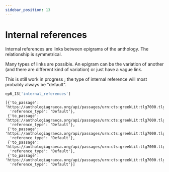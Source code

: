 ```yaml
---
sidebar_position: 13
---
```


# Internal references

Internal references are links between epigrams of the anthology. The relationship is symmetrical.

Many types of links are possible. An epigram can be the variation of another (and there are different kind of variation) or just have a vague link.

This is still work in progress ; the type of internal reference will most probably always be "default".

```python
ep6_13['internal_references']
```

```
[{'to_passage': 'https://anthologiagraeca.org/api/passages/urn:cts:greekLit:tlg7000.tlg001.ag:6.11/',
  'reference_type': 'Default'},
 {'to_passage': 'https://anthologiagraeca.org/api/passages/urn:cts:greekLit:tlg7000.tlg001.ag:6.14/',
  'reference_type': 'Default'},
 {'to_passage': 'https://anthologiagraeca.org/api/passages/urn:cts:greekLit:tlg7000.tlg001.ag:6.179/',
  'reference_type': 'Default'},
 {'to_passage': 'https://anthologiagraeca.org/api/passages/urn:cts:greekLit:tlg7000.tlg001.ag:6.186/',
  'reference_type': 'Default'},
 {'to_passage': 'https://anthologiagraeca.org/api/passages/urn:cts:greekLit:tlg7000.tlg001.ag:6.187/',
  'reference_type': 'Default'}]
```